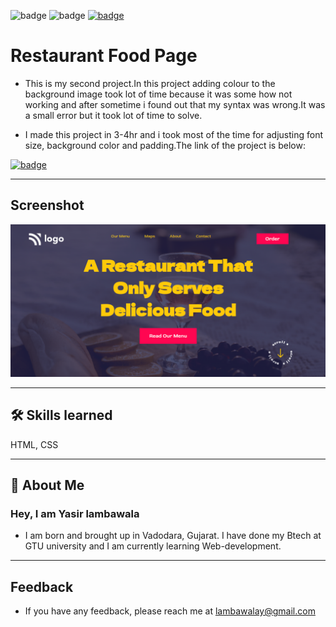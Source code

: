 ![badge](https://img.shields.io/badge/MADE%20WITH-HTML%20%26%20CSS-blue)
![badge](https://img.shields.io/badge/TIME%20TAKEN-4--5hrs-red)
[![badge](https://img.shields.io/badge/SEE%20DEMO%20-VISIT-green)](https://project2-25722.netlify.app/)

# Restaurant Food Page

- This is my second project.In this project adding colour to the background image took lot of time because it was some how not working and after sometime i found out that my syntax was wrong.It was a small error but it took lot of time to solve.

- I made this project in 3-4hr and i took most of the time for adjusting font size, background color and padding.The link of the project is below:

[![badge](https://img.shields.io/badge/Link--of-Project-blue)](https://project2-25722.netlify.app/)

---

## Screenshot

![App Screenshot](./assets/project2_image.png)

---

## 🛠 Skills learned

HTML, CSS

---

## 🚀 About Me

### Hey, I am Yasir lambawala

- I am born and brought up in Vadodara, Gujarat. I have done my Btech at GTU university and I am currently learning Web-development.

---

## Feedback

- If you have any feedback, please reach me at lambawalay@gmail.com

